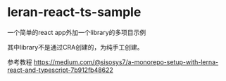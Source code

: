 # leran-react-ts-sample
一个简单的react app外加一个library的多项目示例

其中library不是通过CRA创建的，为纯手工创建。

参考教程 https://medium.com/@sisosys7/a-monorepo-setup-with-lerna-react-and-typescript-7b912fb48622
